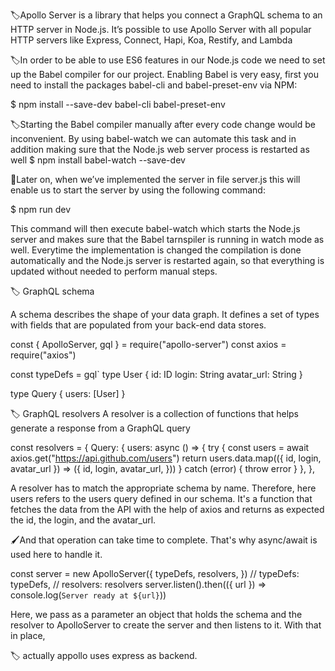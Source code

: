 <!-- 6CTcTh9BsOQhm3mS -->

🏷️Apollo Server is a library that helps you connect a GraphQL schema to an HTTP server in Node.js. It’s possible to use Apollo Server with all popular HTTP servers like Express, Connect, Hapi, Koa, Restify, and Lambda

🏷️In order to be able to use ES6 features in our Node.js code we need to set up the Babel compiler for our project. Enabling Babel is very easy, first you need to install the packages babel-cli and babel-preset-env via NPM:

$ npm install --save-dev babel-cli babel-preset-env

🏷️Starting the Babel compiler manually after every code change would be inconvenient. By using babel-watch we can automate this task and in addition making sure that the Node.js web server process is restarted as well
$ npm install babel-watch --save-dev

🔴Later on, when we’ve implemented the server in file server.js this will enable us to start the server by using the following command:

$ npm run dev

This command will then execute babel-watch which starts the Node.js server and makes sure that the Babel tarnspiler is running in watch mode as well. Everytime the implementation is changed the compilation is done automatically and the Node.js server is restarted again, so that everything is updated without needed to perform manual steps.

<!-- how to set up appollo server -->

🏷️ GraphQL schema

A schema describes the shape of your data graph. It defines a set of types with fields that are populated from your back-end data stores.

const { ApolloServer, gql } = require("apollo-server")
const axios = require("axios")

const typeDefs = gql`
type User {
id: ID
login: String
avatar_url: String
}

type Query {
users: [User]
}

🏷️ GraphQL resolvers
A resolver is a collection of functions that helps generate a response from a GraphQL query

const resolvers = {
Query: {
users: async () => {
try {
const users = await axios.get("https://api.github.com/users")
return users.data.map(({ id, login, avatar_url }) => ({
id,
login,
avatar_url,
}))
} catch (error) {
throw error
}
},
},

A resolver has to match the appropriate schema by name. Therefore, here users refers to the users query defined in our schema. It's a function that fetches the data from the API with the help of axios and returns as expected the id, the login, and the avatar_url.

🖌️And that operation can take time to complete. That's why async/await is used here to handle it.

  <!-- server creation -->

const server = new ApolloServer({
typeDefs,
resolvers,
})
// typeDefs: typeDefs,
// resolvers: resolvers
server.listen().then(({ url }) => console.log(`Server ready at ${url}`))

Here, we pass as a parameter an object that holds the schema and the resolver to ApolloServer to create the server and then listens to it. With that in place,


🏷️ actually appollo uses express as backend.
